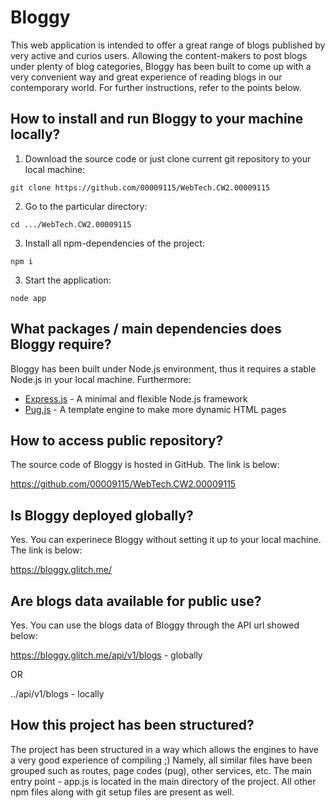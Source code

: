 # Bloggy

This web application is intended to offer a great range of blogs published by very active and curios users. Allowing the content-makers to post blogs under plenty of blog categories, Bloggy has been built to come up with a very convenient way and great experience of reading blogs in our contemporary world. 
For further instructions, refer to the points below.

## How to install and run Bloggy to your machine locally?

1. Download the source code or just clone current git repository to your local machine:
```
git clone https://github.com/00009115/WebTech.CW2.00009115
```

2. Go to the particular directory:
```
cd .../WebTech.CW2.00009115
```

3. Install all npm-dependencies of the project:
```
npm i
```

3. Start the application:
```
node app
```

## What packages / main dependencies does Bloggy require?

Bloggy has been built under Node.js environment, thus it requires a stable Node.js in your local machine. Furthermore:
- [Express.js](https://expressjs.com/) - A minimal and flexible Node.js framework
- [Pug.js](https://pugjs.org/api/getting-started.html) - A template engine to make more dynamic HTML pages

## How to access public repository?

The source code of Bloggy is hosted in GitHub. The link is below:

https://github.com/00009115/WebTech.CW2.00009115

## Is Bloggy deployed globally?

Yes. You can experinece Bloggy without setting it up to your local machine. The link is below:

https://bloggy.glitch.me/

## Are blogs data available for public use?

Yes. You can use the blogs data of Bloggy through the API url showed below:

https://bloggy.glitch.me/api/v1/blogs - globally

OR

../api/v1/blogs - locally

## How this project has been structured?

The project has been structured in a way which allows the engines to have a very good experience of compiling ;)
Namely, all similar files have been grouped such as routes, page codes (pug), other services, etc. The main entry point - app.js is located in the main directory of the project. All other npm files along with git setup files are present as well.